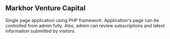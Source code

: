## Markhor Venture Capital

Single page application using PHP framework. Application's page can be controlled from admin fully. Also, admin can review subscriptions and latest information submitted by visitors.


<!--
https://www.figma.com/file/EXhgrVEN2LqVqPoKqDcGhO/Markhor-venture-capital
-->

